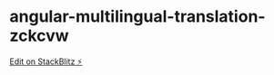 # angular-multilingual-translation-zckcvw

[Edit on StackBlitz ⚡️](https://stackblitz.com/edit/angular-multilingual-translation-zckcvw)